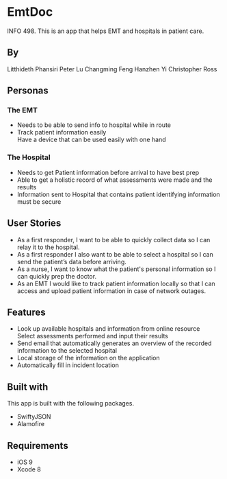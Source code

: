 # EmtDoc  
INFO 498. This is an app that helps EMT and hospitals in patient care.  
## By  
Litthideth Phansiri  Peter Lu  Changming Feng  Hanzhen Yi  Christopher Ross  

## Personas
### The EMT
* Needs to be able to send info to hospital while in route  
* Track patient information easily  
Have a device that can be used easily with one hand  
### The Hospital
* Needs to get Patient information before arrival to have best prep  
* Able to get a holistic record of what assessments were made and the results  
* Information sent to Hospital that contains patient identifying information must be secure  

## User Stories
* As a first responder, I want to be able to quickly collect data so I can relay it to the hospital.  
* As a first responder I also want to be able to select a hospital so I can send the patient’s data  before arriving.  
* As a nurse, I want to know what the patient's personal information so I can quickly prep the doctor.  
* As an EMT I would like to track patient information locally so that I can access and upload patient information in case of network outages.  

## Features
* Look up available hospitals and information from online resource  
Select assessments performed and input their results  
* Send email that automatically generates an overview of the recorded information to the selected hospital  
* Local storage of the information on the application  
* Automatically fill in incident location

## Built with
This app is built with the following packages.
* SwiftyJSON
* Alamofire

## Requirements
* iOS 9
* Xcode 8



